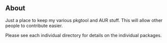 About
-----
Just a place to keep my various pkgtool and AUR stuff.  This will allow other people to 
contribute easier.

Please see each individual directory for details on the individual packages.
